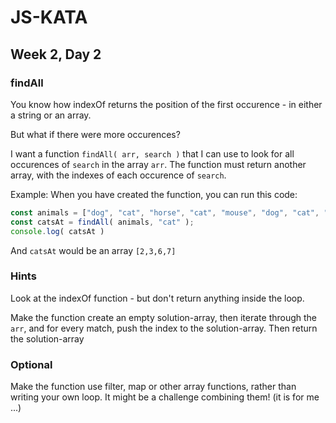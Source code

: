 # JS-KATA

## Week 2, Day 2

### findAll

You know how indexOf returns the position of the first occurence - in either a string or an array.

But what if there were more occurences?

I want a function `findAll( arr, search )` that I can use to look for all occurences of `search` in 
the array `arr`. The function must return another array, with the indexes of each occurence of `search`.

Example:
When you have created the function, you can run this code:
```javascript
const animals = ["dog", "cat", "horse", "cat", "mouse", "dog", "cat", "cat", "dog"];
const catsAt = findAll( animals, "cat" );
console.log( catsAt )
```
And `catsAt` would be an array `[2,3,6,7]`


### Hints

Look at the indexOf function - but don't return anything inside the loop.

Make the function create an empty solution-array, then iterate through the `arr`, and for every match,
push the index to the solution-array.
Then return the solution-array

### Optional

Make the function use filter, map or other array functions, rather than writing your own loop.
It might be a challenge combining them! (it is for me ...)

